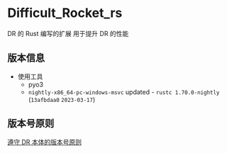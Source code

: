# Difficult_Rocket_rs

DR 的 Rust 编写的扩展
用于提升 DR 的性能

## 版本信息
- 使用工具
  - pyo3 
  - `nightly-x86_64-pc-windows-msvc` updated - `rustc 1.70.0-nightly` (`13afbdaa0` `2023-03-17`)

## 版本号原则

[遵守 DR 本体的版本号原则](/docs/src/version.md)
